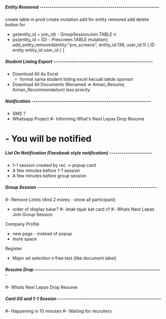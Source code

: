 ##### Entity Removed -----------------------------------------------------------
create table in prod
create mutation add for entity removed
add delete button for 
- gs(entity_id = join_id) - GroupSessionJoin.TABLE n 
- ps(entity_id = ID) - Prescreen.TABLE
mutation{
  add_entity_removed(entity:"pre_screens", entity_id:136, user_id:1) {
    ID
    entity
    entity_id
    user_id
  }
}

##### Student Listing Export -------------------------------------------------
- Download All As Excel 
    - format sama student listing excel kecuali takde sponsor
- Download All Documents 
    (Renamed => Aiman_Resume, Aiman_Recommendation) *less priority*

##### Notification -----------------------------------------------------------
- SMS ?
- Whatsapp Project
#- Informing What's Next Lepas Drop Resume 
#    - You will be notified

##### List On Notification (Facebook style notification) ---------------------
- 1-1 session created by rec -> popup card
- A few minutes before 1-1 session
- A few minutes before group session


##### Group Session -----------------------------------------------------------
#- Remove Limits (And 2 mores - show all participant)
- order of display tukar?
#- letak tajuk kat card cf
#- Whats Next Lepas Join Group Session

Company Profile
- new page - instead of popup
- more space

Register
- Major ad selection n free text (like document label)
 
##### Resume Drop ---------------------------------------------------------------
#- Whats Next Lepas Drop Resume

##### Card GS and 1-1 Session ---------------------------------------------------
#- Happening in 10 minutes
#- Waiting for recruiters


